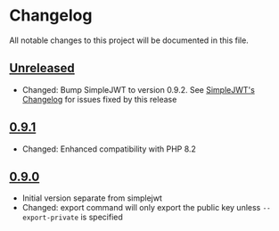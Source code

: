 # Changelog

All notable changes to this project will be documented in this file.

## [Unreleased]

- Changed: Bump SimpleJWT to version 0.9.2.  See [SimpleJWT's Changelog]
  for issues fixed by this release

## [0.9.1]

- Changed: Enhanced compatibility with PHP 8.2

## [0.9.0]

- Initial version separate from simplejwt
- Changed: export command will only export the public key unless
  `--export-private` is specified

[Unreleased]: https://github.com/kelvinmo/jwkstool/compare/v0.9.1...HEAD
[0.9.1]: https://github.com/kelvinmo/jwkstool/compare/v0.9.0...v0.9.1
[0.9.0]: https://github.com/kelvinmo/jwkstool/releases/tag/v0.9.0
[SimpleJWT's Changelog]: https://github.com/kelvinmo/simplejwt/blob/master/CHANGELOG.md